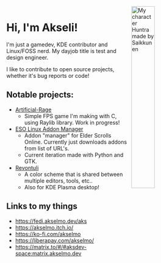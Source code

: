 <img src="https://www.akselmo.dev/assets/images/oc/HuntraLinux.png" alt="My character Huntra made by Saikkunen" width="35%" align="right"/>

# Hi, I'm Akseli! 
I'm just a gamedev, KDE contributor and Linux/FOSS nerd. My dayjob title is test and design engineer.

I like to contribute to open source projects, whether it's bug reports or code!

## Notable projects:

- [Artificial-Rage](https://codeberg.org/akselmo/Artificial-Rage)
  - Simple FPS game I'm making with C, using Raylib library. Work in progress!
- [ESO Linux Addon Manager](https://codeberg.org/akselmo/ESOLinuxAddonManager)
  - Addon "manager" for Elder Scrolls Online. Currently just downloads addons from list of URL's.
  - Current iteration made with Python and GTK.
- [Revontuli](https://codeberg.org/akselmo/Revontuli)
  - A color scheme that is shared between multiple editors, tools, etc..
  - Also for KDE Plasma desktop!

## Links to my things

- https://fedi.akselmo.dev/aks
- https://akselmo.itch.io/
- https://ko-fi.com/akselmo
- https://liberapay.com/akselmo/
- https://matrix.to/#/#aksdev-space:matrix.akselmo.dev
